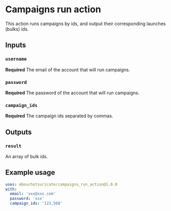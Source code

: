 # Campaigns run action

This action runs campaigns by ids, and output their corresponding launches (bulks) ids.

## Inputs

### `username`

**Required** The email of the account that will run campaigns.

### `password`

**Required** The password of the account that will run campaigns.

### `campaign_ids`

**Required** The campaign ids separated by commas.

## Outputs

### `result`

An array of bulk ids.

## Example usage

```yaml
uses: mbouchotsuricate/campaigns_run_action@1.0.0
with:
  email: 'xxx@xxx.com'
  password: 'xxx'
  campaign_ids: '123,568'
```
